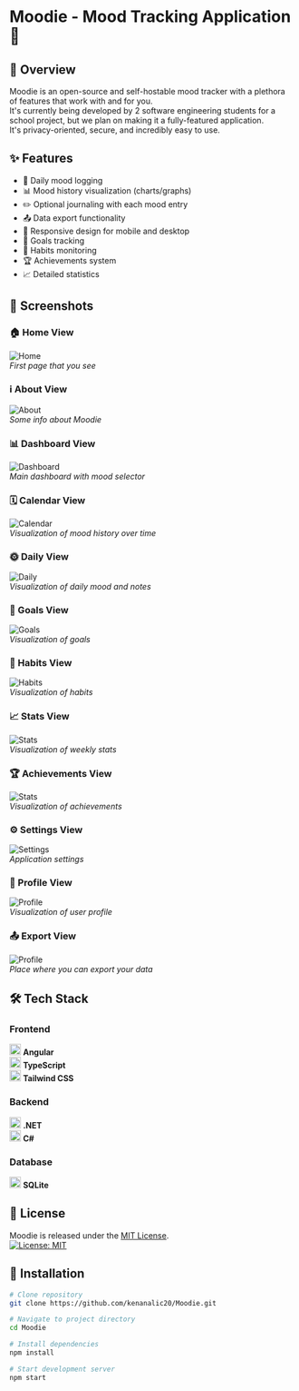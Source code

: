 # Moodie - Mood Tracking Application 🙂

## 📝 Overview
Moodie is an open-source and self-hostable mood tracker with a plethora of features that work with and for you.  
It's currently being developed by 2 software engineering students for a school project, but we plan on making it a fully-featured application.  
It's privacy-oriented, secure, and incredibly easy to use.

## ✨ Features
- 📅 Daily mood logging 
- 📊 Mood history visualization (charts/graphs)
- ✏️ Optional journaling with each mood entry
- 📤 Data export functionality
- 📱 Responsive design for mobile and desktop
- 🎯 Goals tracking
- 🔄 Habits monitoring
- 🏆 Achievements system
- 📈 Detailed statistics

## 📸 Screenshots

### 🏠 Home View
![Home](./screenshots/Home.png)  
*First page that you see*

### ℹ️ About View
![About](./screenshots/About.png)  
*Some info about Moodie*

### 📊 Dashboard View
![Dashboard](./screenshots/Dashboard.png)  
*Main dashboard with mood selector*

### 🗓️ Calendar View
![Calendar](./screenshots/Calendar.png)  
*Visualization of mood history over time*

### 🌞 Daily View
![Daily](./screenshots/CalendarOverview.png)  
*Visualization of daily mood and notes*

### 🎯 Goals View
![Goals](./screenshots/Goals.png)  
*Visualization of goals*

### 🔄 Habits View
![Habits](./screenshots/Habits.png)  
*Visualization of habits*

### 📈 Stats View
![Stats](./screenshots/Stats.png)  
*Visualization of weekly stats*

### 🏆 Achievements View
![Stats](./screenshots/Achievements.png)  
*Visualization of achievements*

### ⚙️ Settings View
![Settings](./screenshots/Settings.png)  
*Application settings*

### 👤 Profile View
![Profile](./screenshots/Profile.png)  
*Visualization of user profile*

### 📤 Export View
![Profile](./screenshots/Export.png)  
*Place where you can export your data*

## 🛠️ Tech Stack

### Frontend
<img src="https://cdn.jsdelivr.net/gh/devicons/devicon/icons/angularjs/angularjs-original.svg" width="20" height="20" /> **Angular**  
<img src="https://cdn.jsdelivr.net/gh/devicons/devicon/icons/typescript/typescript-original.svg" width="20" height="20" /> **TypeScript**  
<img src="https://cdn.jsdelivr.net/gh/devicons/devicon/icons/tailwindcss/tailwindcss-plain.svg" width="20" height="20" /> **Tailwind CSS**  

### Backend
<img src="https://cdn.jsdelivr.net/gh/devicons/devicon/icons/dot-net/dot-net-original.svg" width="20" height="20" /> **.NET**  
<img src="https://cdn.jsdelivr.net/gh/devicons/devicon/icons/csharp/csharp-original.svg" width="20" height="20" /> **C#**  

### Database
<img src="https://cdn.jsdelivr.net/gh/devicons/devicon/icons/sqlite/sqlite-original.svg" width="20" height="20" /> **SQLite**  

## 📜 License
Moodie is released under the [MIT License](LICENSE).  
[![License: MIT](https://img.shields.io/badge/License-MIT-yellow.svg)](https://opensource.org/licenses/MIT)

## 🚀 Installation
```bash
# Clone repository
git clone https://github.com/kenanalic20/Moodie.git

# Navigate to project directory
cd Moodie

# Install dependencies
npm install

# Start development server
npm start
